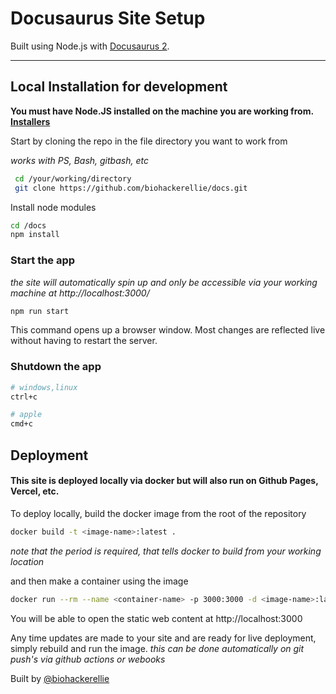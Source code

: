 

# Docusaurus Site Setup


Built using Node.js with [Docusaurus 2](https://docusaurus.io/).

---

## Local Installation for development

**You must have Node.JS installed on the machine you are working from. [Installers](https://nodejs.org/en/download/)**

 Start by cloning the repo in the file directory you want to work from

*works with PS, Bash, gitbash, etc*
```bash
 cd /your/working/directory
 git clone https://github.com/biohackerellie/docs.git
```
Install node modules
```bash
cd /docs
npm install
```
### Start the app
*the site will automatically spin up and only be accessible via your working machine at http://localhost:3000/*

```bash
npm run start
```

This command opens up a browser window. Most changes are reflected live without having to restart the server.

### Shutdown the app
```bash
# windows,linux 
ctrl+c

# apple
cmd+c
```


## Deployment

#### This site is deployed locally via docker but will also run on Github Pages, Vercel, etc.

To deploy locally, build the docker image from the root of the repository 
```bash
docker build -t <image-name>:latest .
```
*note that the period is required, that tells docker  to build from your working location*

and then make a container using the image
```bash
docker run --rm --name <container-name> -p 3000:3000 -d <image-name>:latest 
```

You will be able to open the static web content at http://localhost:3000

Any time updates are made to your site and are ready for live deployment, simply rebuild and run the image. *this can be done automatically on git push's via github actions or webooks*


Built by [@biohackerellie](https://www.github.com/biohackerellie)

